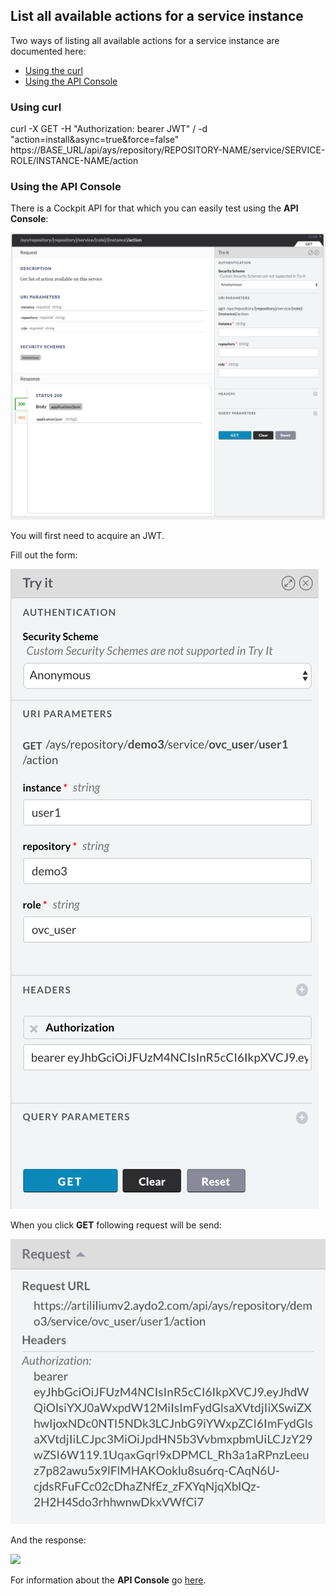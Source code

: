 ## List all available actions for a service instance

Two ways of listing all available actions for a service instance are documented here:
- [Using the curl](#curl)
- [Using the API Console](#api-console)

<a id="curl"></a>
### Using curl

curl -X GET
     -H "Authorization: bearer JWT"  /
     -d "action=install&async=true&force=false"
     https://BASE_URL/api/ays/repository/REPOSITORY-NAME/service/SERVICE-ROLE/INSTANCE-NAME/action


<a id="api-console"></a>
### Using the API Console

There is a Cockpit API for that which you can easily test using the **API Console**:

![](list-actions-API.png)

You will first need to acquire an JWT.

Fill out the form:

![](try.png)

When you click **GET** following request will be send:

![](request.png)

And the response:

![](response.png)

For information about the **API Console** go [here](../../API_Console/API_Console.md).
